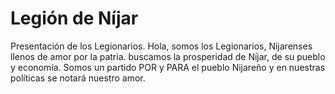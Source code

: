 # Legión de Níjar
Presentación de los Legionarios.
Hola, somos los Legionarios, Nijarenses llenos de amor por la patria. buscamos la prosperidad de Níjar, de su pueblo y economía.
Somos un partido POR y PARA el pueblo Nijareño y en nuestras políticas se notará nuestro amor.
